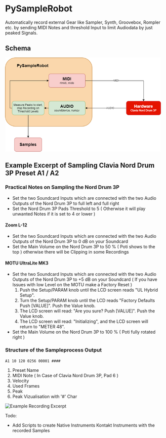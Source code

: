 # PySampleRobot
Automatically record external Gear like Sampler, Synth, Groovebox, Rompler etc. by sending MIDI Notes and threshold Input to limit Audiodata by just peaked Signals.

## Schema

![Schema](SchemaDiagram.png?raw=true "Schema")

## Example Excerpt of Sampling Clavia Nord Drum 3P Preset A1 / A2

### Practical Notes on Sampling the Nord Drum 3P

- Set the two Soundcard Inputs which are connected with the two Audio Outputs of the Nord Drum 3P to full left and full right
- Set the Nord Drum 3P Pads Threshold to 5 ( Otherwise it will play unwanted Notes if it is set to 4 or lower )
#### Zoom L-12
- Set the two Soundcard Inputs which are connected with the two Audio Outputs of the Nord Drum 3P to 0 dB on your Soundcard
- Set the Main Volume on the Nord Drum 3P to 50 % ( Poti shows to the top ) otherwise there will be Clipping in some Recordings
#### MOTU UltraLite MK3
- Set the two Soundcard Inputs which are connected with the two Audio Outputs of the Nord Drum 3P to +5 dB on your Soundcard
  ( If you have Issues with low Level on the MOTU make a Factory Reset )
    1. Push the Setup/PARAM knob until the LCD screen reads "UL Hybrid Setup".
    2. Turn the Setup/PARAM knob until the LCD reads "Factory Defaults Push [VALUE]". Push the Value knob.
    3. The LCD screen will read: "Are you sure? Push [VALUE]". Push the Value knob.
    4. The LCD screen will read: "Initializing", and the LCD screen will return to "METER 48".
- Set the Main Volume on the Nord Drum 3P to 100 % ( Poti fully rotated right )

### Structure of the Sampleprocess Output

``A1 10 120 0256 00001 ####``
1. Preset Name
2. MIDI Note ( In Case of Clavia Nord Drum 3P, Pad 6 )
3. Velocity
4. Used Frames
5. Peak
6. Peak Vizualisation with '#' Char

![Example Recording Excerpt](RecordingExcerpt.gif?raw=true "Example Recording Excerpt")

Todo:
- Add Scripts to create Native Instruments Kontakt Instruments with the recorded Samples

